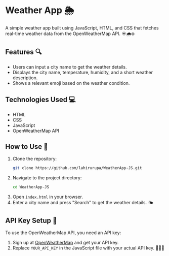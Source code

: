 # Weather App 🌦️

A simple weather app built using JavaScript, HTML, and CSS that fetches real-time weather data from the OpenWeatherMap API. ☀️🌧️❄️

## Features 🔍
- Users can input a city name to get the weather details.
- Displays the city name, temperature, humidity, and a short weather description.
- Shows a relevant emoji based on the weather condition.

## Technologies Used 💻
- HTML
- CSS
- JavaScript
- OpenWeatherMap API

## How to Use 📝
1. Clone the repository:
   ```bash
   git clone https://github.com/lahirurupa/WeatherApp-JS.git
   ```
2. Navigate to the project directory:
   ```bash
   cd WeatherApp-JS
   ```
3. Open `index.html` in your browser.
4. Enter a city name and press "Search" to get the weather details. 🌤️

## API Key Setup 🔑
To use the OpenWeatherMap API, you need an API key:
1. Sign up at [OpenWeatherMap](https://openweathermap.org/) and get your API key.
2. Replace `YOUR_API_KEY` in the JavaScript file with your actual API key. 🔄🔐📌
